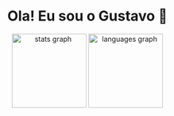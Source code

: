 <div align="center">
<h1>Ola! Eu sou o Gustavo 👋 </h1>
  <img src="https://github-readme-stats.vercel.app/api?hide_title=false&hide_rank=false&show_icons=true&include_all_commits=true&count_private=true&disable_animations=false&theme=dracula&username=GustavoCassimiro9" height="150" alt="stats graph"  />
  <img src="https://github-readme-stats.vercel.app/api/top-langs?locale=en&hide_title=false&layout=compact&card_width=320&langs_count=5&theme=dracula&username=GustavoCassimiro9" height="150" alt="languages graph"  />
</div>
